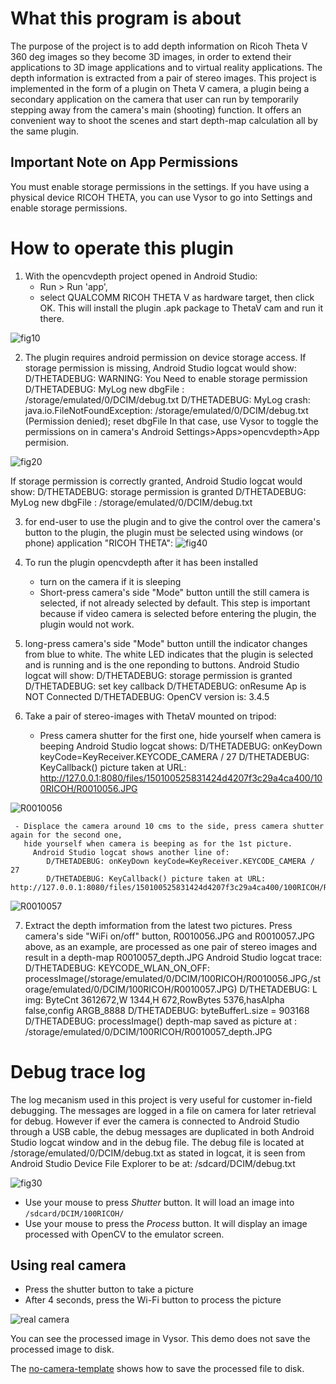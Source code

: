 # What this program is about

The purpose of the project is to add depth information on Ricoh Theta V 360 deg images so they become 3D images, in order to extend their applications to 3D image applications and to virtual reality applications. The depth information is extracted from a pair of stereo images. This project is implemented in the form of a plugin on Theta V camera, a plugin being a secondary application on the camera that user can run by temporarily stepping away from the camera's main (shooting) function. It offers an convenient way to shoot the scenes and start depth-map calculation all by the same plugin.

## Important Note on App Permissions

You must enable storage permissions in the settings.
If you have using a physical device RICOH THETA, you can
use Vysor to go into Settings and enable storage permissions.

# How to operate this plugin

1) With the opencvdepth project opened in Android Studio: 
   - Run > Run 'app', 
   - select QUALCOMM RICOH THETA V as hardware target, then click OK.
This will install the plugin .apk package to ThetaV cam and run it there.

![fig10](images/fig10.png)

2) The plugin requires android permission on device storage access.
If storage permission is missing, Android Studio logcat would show:
	 D/THETADEBUG: WARNING: You Need to enable storage permission
	 D/THETADEBUG: MyLog new dbgFile : /storage/emulated/0/DCIM/debug.txt
	 D/THETADEBUG: MyLog crash: java.io.FileNotFoundException: /storage/emulated/0/DCIM/debug.txt (Permission denied); reset dbgFile
In that case, use Vysor to toggle the permissions on in camera's Android Settings>Apps>opencvdepth>App permision.


![fig20](images/fig20.png)

If storage permission is correctly granted, Android Studio logcat would show:
	D/THETADEBUG: storage permission is granted
	D/THETADEBUG: MyLog new dbgFile : /storage/emulated/0/DCIM/debug.txt

3) for end-user to use the plugin and to give the control over the camera's button to the plugin, the plugin must be selected using windows (or phone) application "RICOH THETA":
![fig40](images/fig40.png)

4) To run the plugin opencvdepth after it has been installed
   - turn on the camera if it is sleeping
   - Short-press camera's side "Mode" button untill the still camera is selected, if not already selected by default.
   This step is important because if video camera is selected before entering the plugin, the plugin would not work.
   
5) long-press camera's side "Mode" button untill the indicator changes from blue to white.
   The white LED indicates that the plugin is selected and is running and is the one reponding to buttons.
   Android Studio logcat will show:
		D/THETADEBUG: storage permission is granted
		D/THETADEBUG: set key callback
		D/THETADEBUG: onResume Ap is NOT Connected 
		D/THETADEBUG: OpenCV version is: 3.4.5
		
6) Take a pair of stereo-images with ThetaV mounted on tripod: 
	 - Press camera shutter for the first one, hide yourself when camera is beeping 
	   Android Studio logcat shows:
				D/THETADEBUG: onKeyDown keyCode=KeyReceiver.KEYCODE_CAMERA / 27
				D/THETADEBUG: KeyCallback() picture taken at URL: http://127.0.0.1:8080/files/150100525831424d4207f3c29a4ca400/100RICOH/R0010056.JPG

![R0010056](images/R0010056.JPG)

	 - Displace the camera around 10 cms to the side, press camera shutter again for the second one,
	   hide yourself when camera is beeping as for the 1st picture.
		 Android Studio logcat shows another line of: 
		    D/THETADEBUG: onKeyDown keyCode=KeyReceiver.KEYCODE_CAMERA / 27
		    D/THETADEBUG: KeyCallback() picture taken at URL: http://127.0.0.1:8080/files/150100525831424d4207f3c29a4ca400/100RICOH/R0010057.JPG

![R0010057](images/R0010057.JPG)

7) Extract the depth imformation from the latest two pictures.
   Press camera's side "WiFi on/off" button, R0010056.JPG and R0010057.JPG above, as an example,
   are processed as one pair of stereo images and result in a depth-map R0010057_depth.JPG
   Android Studio logcat trace:
   D/THETADEBUG: KEYCODE_WLAN_ON_OFF: processImage(/storage/emulated/0/DCIM/100RICOH/R0010056.JPG,/storage/emulated/0/DCIM/100RICOH/R0010057.JPG)
	 D/THETADEBUG: L img: ByteCnt 3612672,W 1344,H 672,RowBytes 5376,hasAlpha false,config ARGB_8888
   D/THETADEBUG: byteBufferL.size = 903168
   D/THETADEBUG: processImage() depth-map saved as picture at : /storage/emulated/0/DCIM/100RICOH/R0010057_depth.JPG 

# Debug trace log

The log mecanism used in this project is very useful for customer in-field debugging. 
The messages are logged in a file on camera for later retrieval for debug. 
However if ever the camera is connected to Android Studio through a USB cable,
the debug messages are duplicated in both Android Studio logcat window and in the debug file.
The debug file is located at /storage/emulated/0/DCIM/debug.txt as stated in logcat,
it is seen from Android Studio Device File Explorer to be at: /sdcard/DCIM/debug.txt

![fig30](images/fig30.png)

* Use your mouse to press *Shutter* button. It will load an 
image into `/sdcard/DCIM/100RICOH/`
* Use your mouse to press the *Process* button. It will
display an image processed with OpenCV to the emulator screen.

## Using real camera

* Press the shutter button to take a picture
* After 4 seconds, press the Wi-Fi button to process the picture

![real camera](images/camera.png)

You can see the processed image in Vysor. This demo does not
save the processed image to disk.

The [no-camera-template](https://github.com/codetricity/no-camera-template)
 shows how to save the processed file
to disk.

